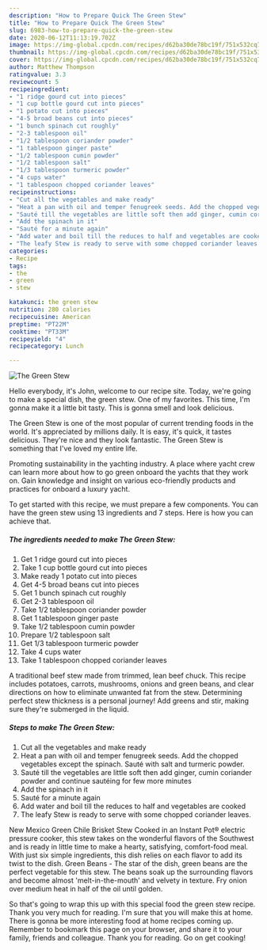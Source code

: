 ```yaml
---
description: "How to Prepare Quick The Green Stew"
title: "How to Prepare Quick The Green Stew"
slug: 6983-how-to-prepare-quick-the-green-stew
date: 2020-06-12T11:13:19.702Z
image: https://img-global.cpcdn.com/recipes/d62ba30de78bc19f/751x532cq70/the-green-stew-recipe-main-photo.jpg
thumbnail: https://img-global.cpcdn.com/recipes/d62ba30de78bc19f/751x532cq70/the-green-stew-recipe-main-photo.jpg
cover: https://img-global.cpcdn.com/recipes/d62ba30de78bc19f/751x532cq70/the-green-stew-recipe-main-photo.jpg
author: Matthew Thompson
ratingvalue: 3.3
reviewcount: 5
recipeingredient:
- "1 ridge gourd cut into pieces"
- "1 cup bottle gourd cut into pieces"
- "1 potato cut into pieces"
- "4-5 broad beans cut into pieces"
- "1 bunch spinach cut roughly"
- "2-3 tablespoon oil"
- "1/2 tablespoon coriander powder"
- "1 tablespoon ginger paste"
- "1/2 tablespoon cumin powder"
- "1/2 tablespoon salt"
- "1/3 tablespoon turmeric powder"
- "4 cups water"
- "1 tablespoon chopped coriander leaves"
recipeinstructions:
- "Cut all the vegetables and make ready"
- "Heat a pan with oil and temper fenugreek seeds. Add the chopped vegetables except the spinach. Sauté with salt and turmeric powder."
- "Sauté till the vegetables are little soft then add ginger, cumin coriander powder and continue sautéing for few more minutes"
- "Add the spinach in it"
- "Sauté for a minute again"
- "Add water and boil till the reduces to half and vegetables are cooked"
- "The leafy Stew is ready to serve with some chopped coriander leaves."
categories:
- Recipe
tags:
- the
- green
- stew

katakunci: the green stew 
nutrition: 280 calories
recipecuisine: American
preptime: "PT22M"
cooktime: "PT33M"
recipeyield: "4"
recipecategory: Lunch

---
```



![The Green Stew](https://img-global.cpcdn.com/recipes/d62ba30de78bc19f/751x532cq70/the-green-stew-recipe-main-photo.jpg)

Hello everybody, it's John, welcome to our recipe site. Today, we're going to make a special dish, the green stew. One of my favorites. This time, I'm gonna make it a little bit tasty. This is gonna smell and look delicious.

The Green Stew is one of the most popular of current trending foods in the world. It's appreciated by millions daily. It is easy, it's quick, it tastes delicious. They're nice and they look fantastic. The Green Stew is something that I've loved my entire life.

Promoting sustainability in the yachting industry. A place where yacht crew can learn more about how to go green onboard the yachts that they work on. Gain knowledge and insight on various eco-friendly products and practices for onboard a luxury yacht.


To get started with this recipe, we must prepare a few components. You can have the green stew using 13 ingredients and 7 steps. Here is how you can achieve that.

<!--inarticleads1-->

##### The ingredients needed to make The Green Stew:

1. Get 1 ridge gourd cut into pieces
1. Take 1 cup bottle gourd cut into pieces
1. Make ready 1 potato cut into pieces
1. Get 4-5 broad beans cut into pieces
1. Get 1 bunch spinach cut roughly
1. Get 2-3 tablespoon oil
1. Take 1/2 tablespoon coriander powder
1. Get 1 tablespoon ginger paste
1. Take 1/2 tablespoon cumin powder
1. Prepare 1/2 tablespoon salt
1. Get 1/3 tablespoon turmeric powder
1. Take 4 cups water
1. Take 1 tablespoon chopped coriander leaves


A traditional beef stew made from trimmed, lean beef chuck. This recipe includes potatoes, carrots, mushrooms, onions and green beans, and clear directions on how to eliminate unwanted fat from the stew. Determining perfect stew thickness is a personal journey! Add greens and stir, making sure they&#39;re submerged in the liquid. 

<!--inarticleads2-->

##### Steps to make The Green Stew:

1. Cut all the vegetables and make ready
1. Heat a pan with oil and temper fenugreek seeds. Add the chopped vegetables except the spinach. Sauté with salt and turmeric powder.
1. Sauté till the vegetables are little soft then add ginger, cumin coriander powder and continue sautéing for few more minutes
1. Add the spinach in it
1. Sauté for a minute again
1. Add water and boil till the reduces to half and vegetables are cooked
1. The leafy Stew is ready to serve with some chopped coriander leaves.


New Mexico Green Chile Brisket Stew Cooked in an Instant Pot® electric pressure cooker, this stew takes on the wonderful flavors of the Southwest and is ready in little time to make a hearty, satisfying, comfort-food meal. With just six simple ingredients, this dish relies on each flavor to add its twist to the dish. Green Beans - The star of the dish, green beans are the perfect vegetable for this stew. The beans soak up the surrounding flavors and become almost &#39;melt-in-the-mouth&#39; and velvety in texture. Fry onion over medium heat in half of the oil until golden. 

So that's going to wrap this up with this special food the green stew recipe. Thank you very much for reading. I'm sure that you will make this at home. There is gonna be more interesting food at home recipes coming up. Remember to bookmark this page on your browser, and share it to your family, friends and colleague. Thank you for reading. Go on get cooking!
